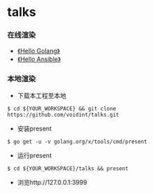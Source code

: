 # talks

### 在线渲染

- [《Hello Golang》](https://go-talks.appspot.com/github.com/voidint/talks/hello-golang/hello-golang.slide)
- [《Hello Ansible》](https://go-talks.appspot.com/github.com/voidint/talks/hello-ansible/hello-ansible.slide)

### 本地渲染
- 下载本工程至本地
```shell
$ cd ${YOUR_WORKSPACE} && git clone https://github.com/voidint/talks.git
```
- 安装present
```shell
$ go get -u -v golang.org/x/tools/cmd/present
```
- 运行present
```shell
$ cd ${YOUR_WORKSPACE}/talks && present
```

- 浏览http://127.0.0.1:3999
